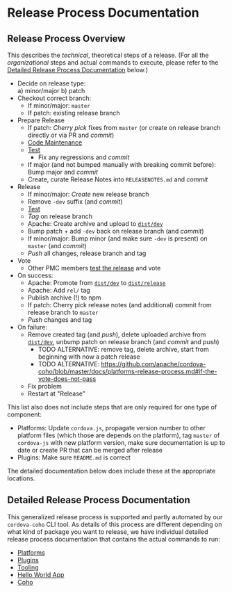 # Release Process Documentation

## Release Process Overview

This describes the _technical_, theoretical steps of a release. (For all the _organizational_ steps and actual commands to execute, please refer to the [Detailed Release Process Documentation](#detailed-release-process-documentation) below.)

- Decide on release type:   
  a) minor/major
  b) patch
- Checkout correct branch:   
  - If minor/major: `master`  
  - If patch: existing release branch
- Prepare Release
  - If patch: _Cherry pick_ fixes from `master` (or create on release branch directly or via PR and _commit_)
  - [Code Maintenance](code-maintenance.md)
  - [Test](testing-releases.md)
    - Fix any regressions and _commit_
  - If major (and not bumped manually with breaking commit before): Bump major and _commit_
  - Create, curate Release Notes into `RELEASENOTES.md` and _commit_
- Release
  - If minor/major: _Create_ new release branch
  - Remove `-dev` suffix (and _commit_)
  - [Test](testing-releases.md)
  - _Tag_ on release branch
  - Apache: Create archive and upload to [`dist/dev`](https://dist.apache.org/repos/dist/dev/cordova/)
  - Bump patch + add `-dev` back on release branch (and _commit_)
  - If minor/major: Bump minor (and make sure `-dev` is present) on `master` (and _commit_)
  - _Push_ all changes, release branch and tag
- Vote
  - Other PMC members [test the release](testing-releases.md) and vote
- On success:
  - Apache: Promote from [`dist/dev`](https://dist.apache.org/repos/dist/dev/cordova/) to [`dist/release`](https://dist.apache.org/repos/dist/release/cordova/)
  - Apache: Add `rel/` tag
  - Publish archive (!) to npm
  - If patch: Cherry pick release notes (and additional) commit from release branch to `master`
  - _Push_ changes and tag
- On failure:
  - Remove created tag (and _push_), delete uploaded archive from [`dist/dev`](https://dist.apache.org/repos/dist/dev/cordova/), unbump patch on release branch (and _commit_ and _push_)
    - TODO ALTERNATIVE: remove tag, delete archive, start from beginning with now a patch release
    - TODO ALTERNATIVE: https://github.com/apache/cordova-coho/blob/master/docs/platforms-release-process.md#if-the-vote-does-not-pass
  - Fix problem
  - Restart at "Release"

This list also does not include steps that are only required for one type of component:

- Platforms: Update `cordova.js`, propagate version number to other platform files (which those are depends on the platform), tag `master` of `cordova-js` with new platform version, make sure documentation is up to date or create PR that can be merged after release
- Plugins: Make sure `README.md` is correct

The detailed documentation below does include these at the appropriate locations.

## Detailed Release Process Documentation

This generalized release process is supported and partly automated by our `cordova-coho` CLI tool. As details of this process are different depending on what kind of package you want to release, we have individual detailed release process documentation that contains the actual commands to run:

- [Platforms](https://github.com/apache/cordova-coho/blob/master/docs/platforms-release-process.md)
- [Plugins](https://github.com/apache/cordova-coho/blob/master/docs/plugins-release-process.md)
- [Tooling](https://github.com/apache/cordova-coho/blob/master/docs/tools-release-process.md)
- [Hello World App](https://github.com/apache/cordova-coho/blob/master/docs/app-hello-world-release-process.md)
- [Coho](https://github.com/apache/cordova-coho/blob/master/docs/coho-release-process.md)
